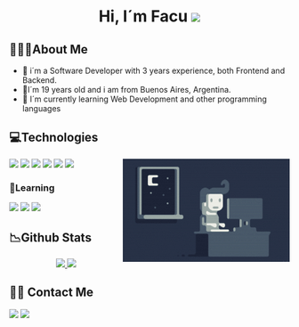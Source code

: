 
<h1 align="center">Hi, I´m Facu <img src="https://raw.githubusercontent.com/iampavangandhi/iampavangandhi/master/gifs/Hi.gif" width="30px"></h1>

## 👨🏻‍💻About Me
- 🚀 i´m a Software Developer with 3 years experience, both Frontend and Backend.
- 🏡I´m 19 years old and i am from Buenos Aires, Argentina.
- 🔭 I´m currently learning Web Development and other programming languages

## 💻Technologies
<img alt="Night Coding" src="https://raw.githubusercontent.com/AVS1508/AVS1508/master/assets/Night-Coding.gif" align="right"/>

<span>
  <img src="https://img.shields.io/badge/HTML5-E34F26?style=for-the-badge&logo=html5&logoColor=white">
  <img src="https://img.shields.io/badge/CSS3-1572B6?style=for-the-badge&logo=css3&logoColor=white">
  <img src="https://img.shields.io/badge/JavaScript-F7DF1E?style=for-the-badge&logo=javascript&logoColor=black">
  <img src="https://img.shields.io/badge/mysql-4479A1.svg?style=for-the-badge&logo=mysql&logoColor=white">
  <img src="https://img.shields.io/badge/PHP-777BB4?style=for-the-badge&logo=php&logoColor=white">
  <img src="https://img.shields.io/badge/bash_script-%23121011.svg?style=for-the-badge&logo=gnu-bash&logoColor=white">
</span>

### 🌱Learning
<span>
  <img src="https://img.shields.io/badge/react-%2320232a.svg?style=for-the-badge&logo=react&logoColor=%2361DAFB">
  <img src="https://img.shields.io/badge/node.js-6DA55F?style=for-the-badge&logo=node.js&logoColor=white">
  <img src="https://img.shields.io/badge/express.js-%23404d59.svg?style=for-the-badge&logo=express&logoColor=%2361DAFB">
</span>

## 📉Github Stats
<p align="center">
  <a href="https://github.com/sandooo24" target="_blank">
    <img height="180em" src="https://github-readme-stats-eight-theta.vercel.app/api?username=sandooo24&show_icons=true&theme=algolia&include_all_commits=true&count_private=true"/>
    <img height="180em" src="https://github-readme-stats-eight-theta.vercel.app/api/top-langs/?username=sandooo24&layout=compact&langs_count=8&theme=algolia"/>
  </a>
</p>

## 🤝🏻 Contact Me
<span>
  <a target="_blank" href="https://www.linkedin.com/in/facuSandoval"><img src="https://img.shields.io/badge/-LinkedIn-0077B5?style=for-the-badge&logo=Linkedin&logoColor=white"></img></a>
  <a target="_blank" href="mailto:facundosandoval376@gmail.com"><img src="https://img.shields.io/badge/-Gmail-D14836?style=for-the-badge&logo=Gmail&logoColor=white"></img></a>
</span>
